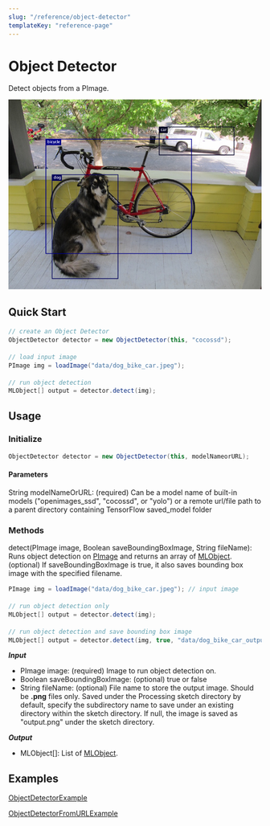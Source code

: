 ```yaml
---
slug: "/reference/object-detector"
templateKey: "reference-page"
---
```


# Object Detector
Detect objects from a PImage.

![alt text](../images/object_detector_demo.png)

## Quick Start
```java
// create an Object Detector
ObjectDetector detector = new ObjectDetector(this, "cocossd");

// load input image
PImage img = loadImage("data/dog_bike_car.jpeg");

// run object detection
MLObject[] output = detector.detect(img);
```

## Usage
### Initialize
```java
ObjectDetector detector = new ObjectDetector(this, modelNameorURL);
```
#### Parameters
String modelNameOrURL: (required) Can be a model name of built-in models ("openimages_ssd", "cocossd", or "yolo") or a remote url/file path to a parent directory containing TensorFlow saved_model folder
### Methods
detect(PImage image, Boolean saveBoundingBoxImage, String fileName): Runs object detection on [PImage](https://processing.org/reference/PImage.html) and returns an array of [MLObject](). (optional) If saveBoundingBoxImage is true, it also saves bounding box image with the specified filename.
```java
PImage img = loadImage("data/dog_bike_car.jpeg"); // input image

// run object detection only
MLObject[] output = detector.detect(img);

// run object detection and save bounding box image
MLObject[] output = detector.detect(img, true, "data/dog_bike_car_output.png");
```
***Input***
- PImage image: (required) Image to run object detection on.
- Boolean saveBoundingBoxImage: (optional) true or false
- String fileName: (optional) File name to store the output image. Should be **.png** files only. Saved under the Processing sketch directory by default, specify the subdirectory name to save under an existing directory within the sketch directory. If null, the image is saved as "output.png" under the sketch directory.

***Output***
- MLObject[]: List of [MLObject](). 

## Examples
[ObjectDetectorExample](https://github.com/jjeongin/ml4processing/tree/master/examples/ObjectDetectorExample)

[ObjectDetectorFromURLExample](https://github.com/jjeongin/ml4processing/tree/master/examples/ObjectDetectorfromURLExample)
